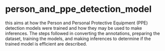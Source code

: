 # person_and_ppe_detection_model
this aims at how the Person and Personal Protective Equipment (PPE) detection models were trained and how they may be used to make inferences. The steps followed in converting the annotations, preparing the dataset, training the models, and making inferences to determine if the trained model is efficient are described.
